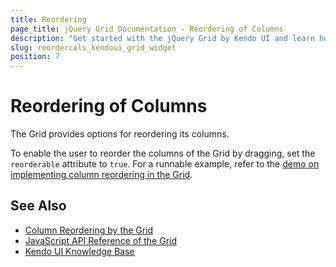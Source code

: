 ```yaml
---
title: Reordering
page_title: jQuery Grid Documentation - Reordering of Columns
description: "Get started with the jQuery Grid by Kendo UI and learn how to modify its column widths."
slug: reordercols_kendoui_grid_widget
position: 7
---
```


# Reordering of Columns

The Grid provides options for reordering its columns.

To enable the user to reorder the columns of the Grid by dragging, set the `reorderable` attribute to `true`. For a runnable example, refer to the [demo on implementing column reordering in the Grid](https://demos.telerik.com/kendo-ui/grid/column-reordering).

## See Also

* [Column Reordering by the Grid](https://demos.telerik.com/kendo-ui/grid/column-reordering)
* [JavaScript API Reference of the Grid](/api/javascript/ui/grid)
* [Kendo UI Knowledge Base](/knowledge-base)
